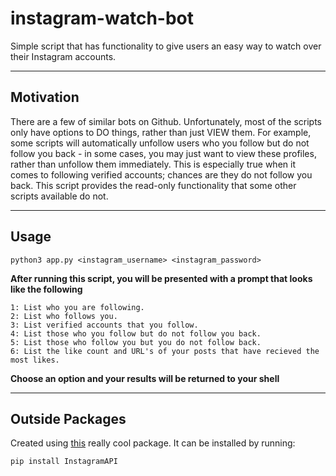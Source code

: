 # instagram-watch-bot

Simple script that has functionality to give users an easy way to watch over their Instagram accounts.

---------------------

## Motivation

There are a few of similar bots on Github. Unfortunately, most of the scripts only have options to
DO things, rather than just VIEW them. For example, some scripts will automatically unfollow users
who you follow but do not follow you back - in some cases, you may just want to view these profiles, 
rather than unfollow them immediately. This is especially true when it comes to following verified
accounts; chances are they do not follow you back. This script provides the read-only functionality
that some other scripts available do not.

---------------------

## Usage

```
python3 app.py <instagram_username> <instagram_password>
```

**After running this script, you will be presented with a prompt that looks like the following**

```
1: List who you are following.
2: List who follows you.
3: List verified accounts that you follow.
4: List those who you follow but do not follow you back.
5: List those who follow you but you do not follow back.
6: List the like count and URL's of your posts that have recieved the most likes.
```

**Choose an option and your results will be returned to your shell**

---------------------

## Outside Packages

Created using [this](https://github.com/LevPasha/Instagram-API-python) really cool package. It can be
installed by running: 

```
pip install InstagramAPI
```
